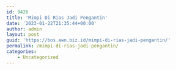 ```yaml
---
id: 9426
title: 'Mimpi Di Rias Jadi Pengantin'
date: '2023-01-22T21:35:44+00:00'
author: admin
layout: post
guid: 'https://bos.awn.biz.id/mimpi-di-rias-jadi-pengantin/'
permalink: /mimpi-di-rias-jadi-pengantin/
categories:
    - Uncategorized
---
```


